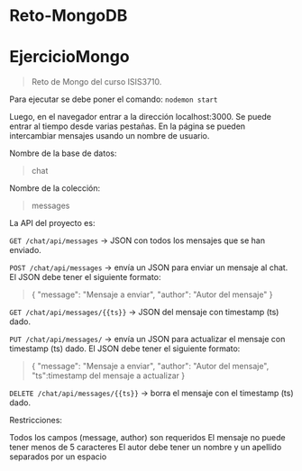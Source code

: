 # Reto-MongoDB
# EjercicioMongo

> Reto de Mongo del curso ISIS3710.

Para ejecutar se debe poner el comando: `nodemon start`

Luego, en el navegador entrar a la dirección localhost:3000. Se puede entrar al tiempo desde varias pestañas. En la página se pueden intercambiar mensajes usando un nombre de usuario.

Nombre de la base de datos: 

> chat

Nombre de la colección: 

> messages

La API del proyecto es:

`GET /chat/api/messages` -> JSON con todos los mensajes que se han enviado.

`POST /chat/api/messages` -> envía un JSON para enviar un mensaje al chat. El JSON debe tener el siguiente formato:

> { "message": "Mensaje a enviar", "author": "Autor del mensaje" }

`GET /chat/api/messages/{{ts}}` -> JSON del mensaje con timestamp (ts) dado.

`PUT /chat/api/messages/` -> envía un JSON para actualizar el mensaje con timestamp (ts) dado. El JSON debe tener el siguiente formato:

> { "message": "Mensaje a enviar", "author": "Autor del mensaje", "ts":timestamp del mensaje a actualizar }

`DELETE /chat/api/messages/{{ts}}` -> borra el mensaje con el timestamp (ts) dado.

Restricciones:

Todos los campos (message, author) son requeridos
El mensaje no puede tener menos de 5 caracteres
El autor debe tener un nombre y un apellido separados por un espacio
